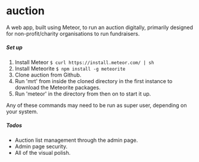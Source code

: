 # auction

A web app, built using Meteor, to run an auction digitally, primarily designed for non-profit/charity organisations to run fundraisers.

##### Set up

1. Install Meteor `$ curl https://install.meteor.com/ | sh`
2. Install Meteorite `$ npm install -g meteorite`
3. Clone auction from Github.
4. Run 'mrt' from inside the cloned directory in the first instance to download the Meteorite packages.
5. Run 'meteor' in the directory from then on to start it up.

Any of these commands may need to be run as super user, depending on your system.

##### Todos

* Auction list management through the admin page.
* Admin page security.
* All of the visual polish.
